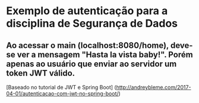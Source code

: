 # Exemplo de autenticação para a disciplina de Segurança de Dados
## Ao acessar o main (localhost:8080/home), deve-se ver a mensagem "Hasta la vista baby!". Porém apenas ao usuário que enviar ao servidor um token JWT válido.
[Baseado no tutorial de JWT e Spring Boot] (http://andreybleme.com/2017-04-01/autenticacao-com-jwt-no-spring-boot/)

